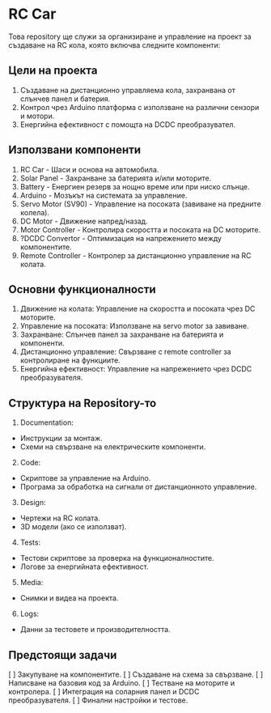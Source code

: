 # RC Car

Това repository ще служи за организиране и управление на проект за създаване на RC кола, която включва следните компоненти:

## Цели на проекта
1. Създаване на дистанционно управляема кола, захранвана от слънчев панел и батерия.
2. Контрол чрез Arduino платформа с използване на различни сензори и мотори.
3. Енергийна ефективност с помощта на DCDC преобразувател.

## Използвани компоненти
1. RC Car - Шаси и основа на автомобила.
2. Solar Panel - Захранване за батерията и/или моторите.
3. Battery - Енергиен резерв за нощно време или при ниско слънце.
4. Arduino - Мозъкът на системата за управление.
5. Servo Motor (SV90) - Управление на посоката (завиване на предните колела).
6. DC Motor - Движение напред/назад.
7. Motor Controller - Контролира скоростта и посоката на DC моторите.
8. ?DCDC Convertor - Оптимизация на напрежението между компонентите.
9. Remote Controller - Контролер за дистанционно управление на RC колата.

## Основни функционалности
1. Движение на колата: Управление на скоростта и посоката чрез DC моторите.
2. Управление на посоката: Използване на servo motor за завиване.
3. Захранване: Слънчев панел за захранване на батерията и компоненти.
4. Дистанционно управление: Свързване с remote controller за контролиране на функциите.
5. Енергийна ефективност: Управление на напрежението чрез DCDC преобразувателя.

## Структура на Repository-то
1. Documentation:
  - Инструкции за монтаж.
  - Схеми на свързване на електрическите компоненти.
2. Code:
  - Скриптове за управление на Arduino.
  - Програма за обработка на сигнали от дистанционното управление.
3. Design:
  - Чертежи на RC колата.
  - 3D модели (ако се използват).
4. Tests:
  - Тестови скриптове за проверка на функционалностите.
  - Логове за енергийната ефективност.
5. Media:
  - Снимки и видеа на проекта.
6. Logs:
  - Данни за тестовете и производителността.
## Предстоящи задачи
[ ] Закупуване на компонентите.
[ ] Създаване на схема за свързване.
[ ] Написване на базовия код за Arduino.
[ ] Тестване на моторите и контролера.
[ ] Интеграция на соларния панел и DCDC преобразувателя.
[ ] Финални настройки и тестове.
